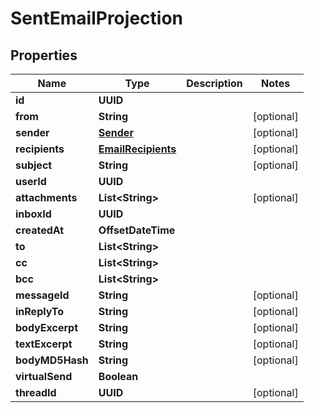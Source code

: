 

# SentEmailProjection


## Properties

| Name | Type | Description | Notes |
|------------ | ------------- | ------------- | -------------|
|**id** | **UUID** |  |  |
|**from** | **String** |  |  [optional] |
|**sender** | [**Sender**](Sender) |  |  [optional] |
|**recipients** | [**EmailRecipients**](EmailRecipients) |  |  [optional] |
|**subject** | **String** |  |  [optional] |
|**userId** | **UUID** |  |  |
|**attachments** | **List&lt;String&gt;** |  |  [optional] |
|**inboxId** | **UUID** |  |  |
|**createdAt** | **OffsetDateTime** |  |  |
|**to** | **List&lt;String&gt;** |  |  |
|**cc** | **List&lt;String&gt;** |  |  |
|**bcc** | **List&lt;String&gt;** |  |  |
|**messageId** | **String** |  |  [optional] |
|**inReplyTo** | **String** |  |  [optional] |
|**bodyExcerpt** | **String** |  |  [optional] |
|**textExcerpt** | **String** |  |  [optional] |
|**bodyMD5Hash** | **String** |  |  [optional] |
|**virtualSend** | **Boolean** |  |  |
|**threadId** | **UUID** |  |  [optional] |




